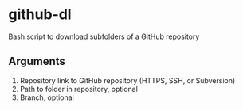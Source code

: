 github-dl
=========

Bash script to download subfolders of a GitHub repository

Arguments
---------
1. Repository link to GitHub repository (HTTPS, SSH, or Subversion)
2. Path to folder in repository, optional
3. Branch, optional